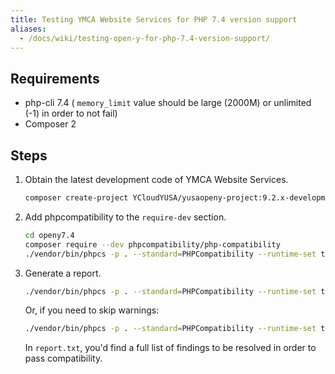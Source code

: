 ```yaml
---
title: Testing YMCA Website Services for PHP 7.4 version support
aliases:
  - /docs/wiki/testing-open-y-for-php-7.4-version-support/
---
```


## Requirements

*   php-cli 7.4 ( `memory_limit` value should be large (2000M) or unlimited (-1) in order to not fail)
*   Composer 2

## Steps

1.  Obtain the latest development code of YMCA Website Services.

    ```sh
    composer create-project YCloudYUSA/yusaopeny-project:9.2.x-development-dev openy7.4
    ```

2.  Add phpcompatibility to the `require-dev` section.

    ```sh
    cd openy7.4
    composer require --dev phpcompatibility/php-compatibility
    ./vendor/bin/phpcs -p . --standard=PHPCompatibility --runtime-set testVersion 7.4 --config-set installed_paths vendor/phpcompatibility/php-compatibility
    ```

3.  Generate a report.

    ```sh
    ./vendor/bin/phpcs -p . --standard=PHPCompatibility --runtime-set testVersion 7.4 --report-file=report.txt
    ```

    Or, if you need to skip warnings:

    ```sh
    ./vendor/bin/phpcs -p . --standard=PHPCompatibility --runtime-set testVersion 7.4 --report-file=report.txt -n
    ```

    In `report.txt`, you'd find a full list of findings to be resolved in order to pass compatibility.
